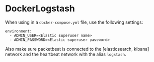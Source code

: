 # DockerLogstash

When using in a `docker-compose.yml` file, use the following settings:

```
environment:
  - ADMIN_USER=<Elastic superuser name>
  - ADMIN_PASSWORD=<Elastic superuser password>
```

Also make sure packetbeat is connected to the [elasticsearch, kibana] network and the heartbeat network with the alias `logstash`.
